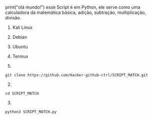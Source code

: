 print("olá mundo!")
esse Script é em Python, ele serve como uma calculadora da matemática básica, adição, subtração, multiplicação, divisão.

1. Kali Linux
2. Debian
3. Ubuntu
4. Termux

1.
```
git clone https://github.com/Hacker-github-ctrl/SCRIPT_MATCH.git
```
2.
```
cd SCRIPT_MATCH
```
3.
```
python3 SCRIPT_MATCH.py
```
